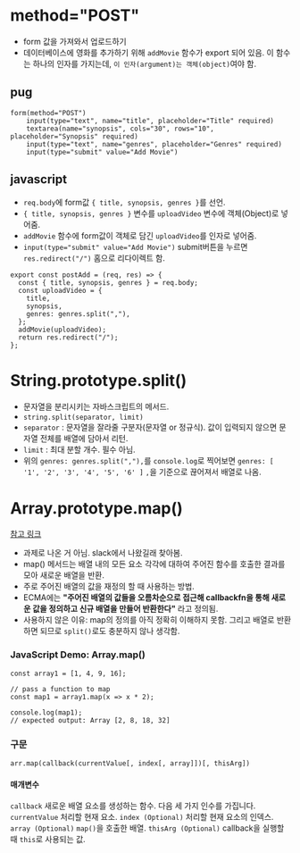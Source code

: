 # method="POST"
- form 값을 가져와서 업로드하기
- 데이터베이스에 영화를 추가하기 위해 `addMovie` 함수가 export 되어 있음.
  이 함수는 하나의 인자를 가지는데, `이 인자(argument)는 객체(object)`여야 함.


## pug

```
form(method="POST")
    input(type="text", name="title", placeholder="Title" required)
    textarea(name="synopsis", cols="30", rows="10", placeholder="Synopsis" required) 
    input(type="text", name="genres", placeholder="Genres" required)
    input(type="submit" value="Add Movie")
```

## javascript
- ``req.body``에 form값 `{ title, synopsis, genres }`를 선언.
- `{ title, synopsis, genres }` 변수를 `uploadVideo` 변수에 객체(Object)로 넣어줌.
- `addMovie` 함수에 form값이 객체로 담긴 `uploadVideo`를 인자로 넣어줌.
- `input(type="submit" value="Add Movie")` submit버튼을 누르면 `res.redirect("/")` 홈으로 리다이렉트 함.

```
export const postAdd = (req, res) => {
  const { title, synopsis, genres } = req.body;
  const uploadVideo = {
    title,
    synopsis,
    genres: genres.split(","),
  };
  addMovie(uploadVideo);
  return res.redirect("/");
};
  ```
  
# String.prototype.split()
- 문자열을 분리시키는 자바스크립트의 메서드.
- `string.split(separator, limit)`
- `separator` : 문자열을 잘라줄 구분자(문자열 or 정규식). 값이 입력되지 않으면 문자열 전체를 배열에 담아서 리턴.
- `limit` : 최대 분할 개수. 필수 아님.
- 위의 `genres: genres.split(","),`를 `console.log`로 찍어보면 `genres: [ '1', '2', '3', '4', '5', '6' ]` `,`을 기준으로 끊어져서 배열로 나옴.


# Array.prototype.map()
<a href="https://developer.mozilla.org/ko/docs/Web/JavaScript/Reference/Global_Objects/Array/map">참고 링크</a>
- 과제로 나온 거 아님. slack에서 나왔길래 찾아봄.
- map() 메서드는 배열 내의 모든 요소 각각에 대하여 주어진 함수를 호출한 결과를 모아 새로운 배열을 반환.
- 주로 주어진 배열의 값을 재정의 할 때 사용하는 방법.
- ECMA에는 **"주어진 배열의 값들을 오름차순으로 접근해 callbackfn을 통해 새로운 값을 정의하고 신규 배열을 만들어 반환한다"** 라고 정의됨.
- 사용하지 않은 이유: map의 정의를 아직 정확히 이해하지 못함. 그리고 배열로 반환하면 되므로 `split()`로도 충분하지 않나 생각함.

### JavaScript Demo: Array.map()
```
const array1 = [1, 4, 9, 16];

// pass a function to map
const map1 = array1.map(x => x * 2);

console.log(map1);
// expected output: Array [2, 8, 18, 32]
```

### 구문
`arr.map(callback(currentValue[, index[, array]])[, thisArg])`

#### 매개변수
`callback`
새로운 배열 요소를 생성하는 함수. 다음 세 가지 인수를 가집니다.
`currentValue`
처리할 현재 요소.
`index (Optional)`
처리할 현재 요소의 인덱스.
`array (Optional)`
`map()`을 호출한 배열.
`thisArg (Optional)`
callback을 실행할 때 `this`로 사용되는 값.



